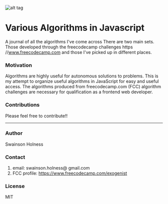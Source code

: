 ![alt tag](https://github.com/Exogenist/algorithm-library/blob/master/img/header.png)

# Various Algorithms in Javascript
A journal of all the algorithms I've come across  There are two main sets. Those developed through the freecodecamp challenges https //www.freecodecamp.com and those I've picked up in different places. 

### Motivation
Algorithms are highly useful for autonomous solutions to problems. This is my attempt to organize useful algorithms in JavaScript for easy and useful access. The algorithms produced from freecodecamp.com (FCC) algorithm challenges are necessary for qualification as a frontend web developer.    

### Contributions
Please feel free to contribute!!

***

### Author
Swainson Holness

### Contact
1. email: swainson.holness@ gmail.com 
2. FCC profile: https://www.freecodecamp.com/exogenist

### License
MIT




